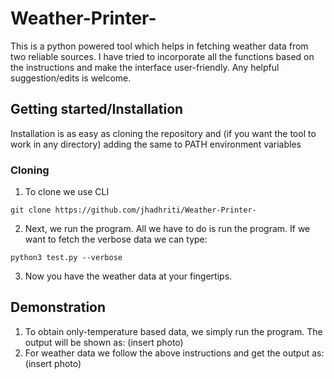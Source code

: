 # Weather-Printer-
This is a python powered tool which helps in fetching weather data from two reliable sources. I have tried to incorporate all the functions based on the instructions and make the interface user-friendly. Any helpful suggestion/edits is welcome.

## Getting started/Installation
Installation is as easy as cloning the repository and (if you want the tool to work in any directory) adding the same to PATH environment variables

### Cloning
1. To clone we use CLI
```
git clone https://github.com/jhadhriti/Weather-Printer-
```

2. Next, we run the program. All we have to do is run the program. If we want to fetch the verbose data we can type:
```
python3 test.py --verbose
```
   
3. Now you have the weather data at your fingertips.

## Demonstration
1. To obtain only-temperature based data, we simply run the program. The output will be shown as:
(insert photo)
2. For weather data we follow the above instructions and get the output as:
(insert photo)







